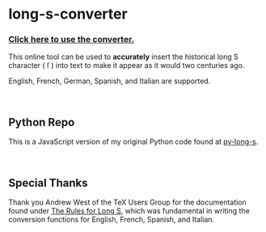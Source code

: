 # long-s-converter
### [Click here to use the converter.](https://travisgk.github.io/long-s-converter/)
This online tool can be used to **accurately** insert the historical long S character (&nbsp;ſ&nbsp;) into text to make it appear as it would two centuries ago.

English, French, German, Spanish, and Italian are supported.

<br>

## Python Repo
This is a JavaScript version of my original Python code found at [py-long-s](https://github.com/travisgk/py-long-s).

<br>

## Special Thanks
Thank you Andrew West of the TeX Users Group for the documentation found under [The Rules for Long S](https://www.tug.org/TUGboat/tb32-1/tb100west.pdf), which was fundamental in writing the conversion functions for English, French, Spanish, and Italian. 

<br>
